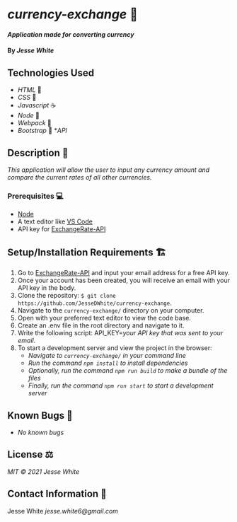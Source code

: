 # _currency-exchange_ 💱
#### _Application made for converting currency_
#### By _Jesse White_
## Technologies Used
* _HTML_ 📝
* _CSS_ 🎨
* _Javascript_ ☕
* _Node_ 🧭
* _Webpack_ 💾
* _Bootstrap_ 🥾
*_API_
## Description 📜
_This application will allow the user to input any currency amount and compare the current rates of all other currencies._
### Prerequisites 💻
* [Node](https://nodejs.org/en/)
* A text editor like [VS Code](https://code.visualstudio.com/)
* API key for [ExchangeRate-API](https://www.exchangerate-api.com/)
## Setup/Installation Requirements 🏗
1. Go to [ExchangeRate-API](https://www.exchangerate-api.com/) and input your email address for a free API key.
2. Once your account has been created, you will receive an email with your API key in the body.
3. Clone the repository: `$ git clone https://github.com/JesseDWhite/currency-exchange`.
4. Navigate to the `currency-exchange/` directory on your computer.
5. Open with your preferred text editor to view the code base.
6. Create an .env file in the root directory and navigate to it.
7. Write the following script: API_KEY=_your API key that was sent to your email._
8. To start a development server and view the project in the browser:
    * _Navigate to `currency-exchange/` in your command line_
    * _Run the command `npm install` to install dependencies_
    * _Optionally, run the command `npm run build` to make a bundle of the files_
    * _Finally, run the command `npm run start` to start a development server_
## Known Bugs 🐛
* _No known bugs_
## License ⚖
_MIT © 2021 Jesse White_
## Contact Information 🤳
Jesse White _jesse.white6@gmail.com_
